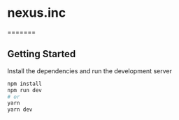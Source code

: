 # nexus.inc












=======
## Getting Started

Install the dependencies and run the development server

```bash
npm install
npm run dev
# or
yarn
yarn dev
```

